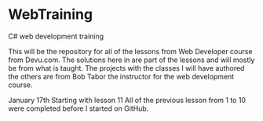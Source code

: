 # WebTraining
C# web development training

This will be the repository for all of the lessons from Web Developer course from Devu.com.
The solutions here in are part of the lessons and will mostly be from what is taught.
The projects with the classes I will have authored the others are from Bob Tabor the
instructor for the web development course.

January 17th
Starting with lesson 11
	All of the previous lesson from 1 to 10 were completed before I started on GitHub.